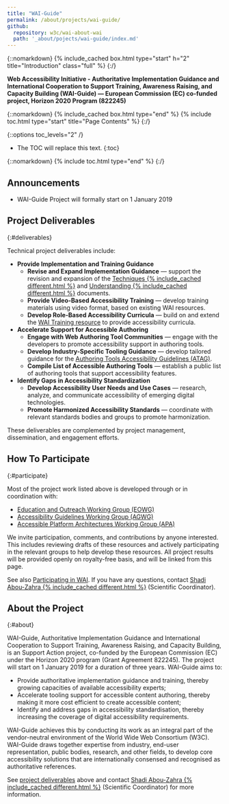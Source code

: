 ```yaml
---
title: "WAI-Guide"
permalink: /about/projects/wai-guide/
github:
  repository: w3c/wai-about-wai
  path: '_about/pojects/wai-guide/index.md'
---
```


{::nomarkdown}
{% include_cached box.html type="start" h="2" title="Introduction" class="full" %}
{:/}

**Web Accessibility Initiative - Authoritative Implementation Guidance and International Cooperation to Support Training, Awareness Raising, and Capacity Building (WAI-Guide) — European Commission (EC) co-funded project, Horizon 2020 Program (822245)**

{::nomarkdown}
{% include_cached box.html type="end" %}
{% include toc.html type="start" title="Page Contents" %}
{:/}

{::options toc_levels="2" /}

-   The TOC will replace this text.
{:toc}


{::nomarkdown}
{% include toc.html type="end" %}
{:/}

## Announcements

-   WAI-Guide Project will formally start on 1 January 2019

## Project Deliverables
{:#deliverables}

Technical project deliverables include:

-   **Provide Implementation and Training Guidance**
    -   **Revise and Expand Implementation Guidance** — support the revision and expansion of the [Techniques {% include_cached different.html %}](https://www.w3.org/TR/WCAG20-TECHS/) and [Understanding {% include_cached different.html %}](https://www.w3.org/TR/UNDERSTANDING-WCAG20/) documents.
    -   **Provide Video-Based Accessibility Training** — develop training materials using video format, based on existing WAI resources.
    -   **Develop Role-Based Accessibility Curricula** — build on and extend the [WAI Training resource](https://www.w3.org/WAI/teach-advocate/accessibility-training/) to provide accessibility curricula.
-   **Accelerate Support for Accessible Authoring**
    -   **Engage with Web Authoring Tool Communities** — engage with the developers to promote accessibility support in authoring tools.
    -   **Develop Industry-Specific Tooling Guidance** — develop tailored guidance for the [Authoring Tools Accessibility Guidelines (ATAG)](https://www.w3.org/WAI/standards-guidelines/atag/).
    -   **Compile List of Accessible Authoring Tools** — establish a public list of authoring tools that support accessibility features.
-   **Identify Gaps in Accessibility Standardization**
    -   **Develop Accessibility User Needs and Use Cases** — research, analyze, and communicate accessibility of emerging digital technologies.
    -   **Promote Harmonized Accessibility Standards** — coordinate with relevant standards bodies and groups to promote harmonization.

These deliverables are complemented by project management, dissemination, and engagement efforts.

## How To Participate
{:#participate}

Most of the project work listed above is developed through or in coordination with:

-   [Education and Outreach Working Group (EOWG)](https://www.w3.org/WAI/EO/)
-   [Accessibility Guidelines Working Group (AGWG)](https://www.w3.org/WAI/GL/)
-   [Accessible Platform Architectures Working Group (APA)](https://www.w3.org/WAI/APA/)

We invite participation, comments, and contributions by anyone interested. This includes reviewing drafts of these resources and actively participating in the relevant groups to help develop these resources. All project results will be provided openly on royalty-free basis, and will be linked from this page.

See also [Participating in WAI](http://www.w3.org/WAI/participation). If you have any questions, contact [Shadi Abou-Zahra {% include_cached different.html %}](http://www.w3.org/People/shadi/) (Scientific Coordinator).

## About the Project
{:#about}

WAI-Guide, Authoritative Implementation Guidance and International Cooperation to Support Training, Awareness Raising, and Capacity Building, is an Support Action project, co-funded by the European Commission (EC) under the Horizon 2020 program (Grant Agreement 822245). The project will start on 1 January 2019 for a duration of three years. WAI-Guide aims to:

-   Provide authoritative implementation guidance and training, thereby growing capacities of available accessibility experts;
-   Accelerate tooling support for accessible content authoring, thereby making it more cost efficient to create accessible content;
-   Identify and address gaps in accessibility standardisation, thereby increasing the coverage of digital accessibility requirements.

WAI-Guide achieves this by conducting its work as an integral part of the vendor-neutral environment of the World Wide Web Consortium (W3C). WAI-Guide draws together expertise from industry, end-user representation, public bodies, research, and other fields, to develop core accessibility solutions that are internationally consensed and recognised as authoritative references.

See [project deliverables](#deliverables) above and contact [Shadi Abou-Zahra {% include_cached different.html %}](http://www.w3.org/People/shadi/) (Scientific Coordinator) for more information.
